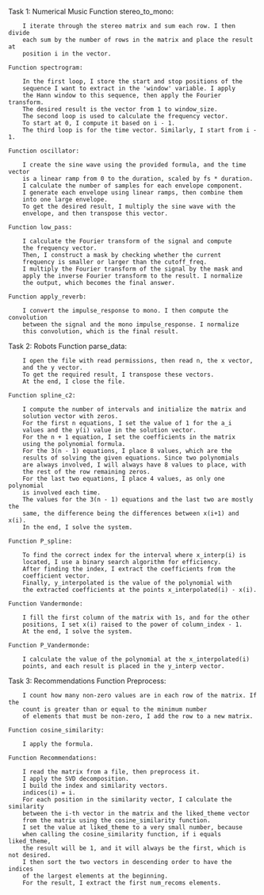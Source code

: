 Task 1: Numerical Music
    Function stereo_to_mono:

        I iterate through the stereo matrix and sum each row. I then divide
        each sum by the number of rows in the matrix and place the result at 
        position i in the vector.

    Function spectrogram:

        In the first loop, I store the start and stop positions of the 
        sequence I want to extract in the 'window' variable. I apply 
        the Hann window to this sequence, then apply the Fourier transform.
        The desired result is the vector from 1 to window_size.
        The second loop is used to calculate the frequency vector. 
        To start at 0, I compute it based on i - 1.
        The third loop is for the time vector. Similarly, I start from i - 1.

    Function oscillator:

        I create the sine wave using the provided formula, and the time vector
        is a linear ramp from 0 to the duration, scaled by fs * duration.
        I calculate the number of samples for each envelope component.
        I generate each envelope using linear ramps, then combine them 
        into one large envelope.
        To get the desired result, I multiply the sine wave with the
        envelope, and then transpose this vector.

    Function low_pass:

        I calculate the Fourier transform of the signal and compute 
        the frequency vector.
        Then, I construct a mask by checking whether the current 
        frequency is smaller or larger than the cutoff_freq.
        I multiply the Fourier transform of the signal by the mask and 
        apply the inverse Fourier transform to the result. I normalize 
        the output, which becomes the final answer.

    Function apply_reverb:

        I convert the impulse_response to mono. I then compute the convolution
        between the signal and the mono impulse_response. I normalize 
        this convolution, which is the final result.

Task 2: Robots
    Function parse_data:

        I open the file with read permissions, then read n, the x vector, 
        and the y vector.
        To get the required result, I transpose these vectors.
        At the end, I close the file.

    Function spline_c2:

        I compute the number of intervals and initialize the matrix and 
        solution vector with zeros.
        For the first n equations, I set the value of 1 for the a_i 
        values and the y(i) value in the solution vector.
        For the n + 1 equation, I set the coefficients in the matrix 
        using the polynomial formula.
        For the 3(n - 1) equations, I place 8 values, which are the 
        results of solving the given equations. Since two polynomials
        are always involved, I will always have 8 values to place, with 
        the rest of the row remaining zeros.
        For the last two equations, I place 4 values, as only one polynomial 
        is involved each time.
        The values for the 3(n - 1) equations and the last two are mostly the 
        same, the difference being the differences between x(i+1) and x(i).
        In the end, I solve the system.

    Function P_spline:

        To find the correct index for the interval where x_interp(i) is 
        located, I use a binary search algorithm for efficiency.
        After finding the index, I extract the coefficients from the 
        coefficient vector.
        Finally, y_interpolated is the value of the polynomial with 
        the extracted coefficients at the points x_interpolated(i) - x(i).

    Function Vandermonde:

        I fill the first column of the matrix with 1s, and for the other 
        positions, I set x(i) raised to the power of column_index - 1.
        At the end, I solve the system.

    Function P_Vandermonde:

        I calculate the value of the polynomial at the x_interpolated(i) 
        points, and each result is placed in the y_interp vector.

Task 3: Recommendations
    Function Preprocess:

        I count how many non-zero values are in each row of the matrix. If the 
        count is greater than or equal to the minimum number 
        of elements that must be non-zero, I add the row to a new matrix.

    Function cosine_similarity:

        I apply the formula.

    Function Recommendations:

        I read the matrix from a file, then preprocess it.
        I apply the SVD decomposition.
        I build the index and similarity vectors.
        indices(i) = i.
        For each position in the similarity vector, I calculate the similarity
        between the i-th vector in the matrix and the liked_theme vector 
        from the matrix using the cosine_similarity function.
        I set the value at liked_theme to a very small number, because 
        when calling the cosine_similarity function, if i equals liked_theme, 
        the result will be 1, and it will always be the first, which is not desired.
        I then sort the two vectors in descending order to have the indices 
        of the largest elements at the beginning.
        For the result, I extract the first num_recoms elements.